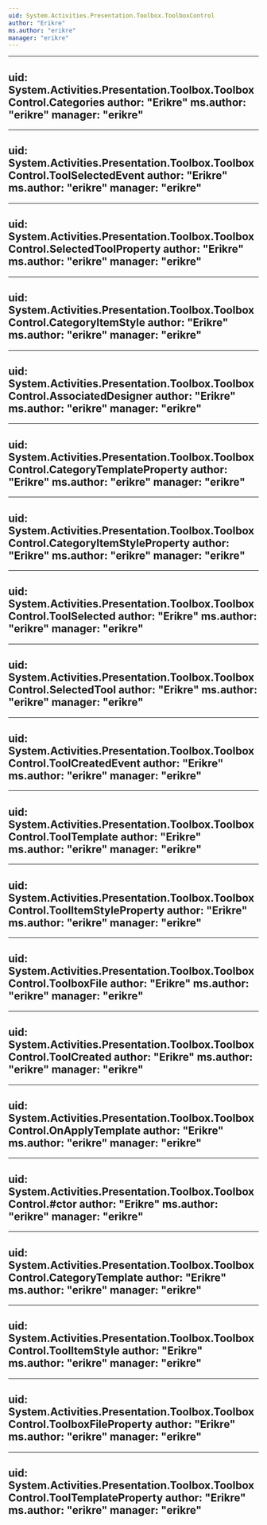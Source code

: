 ```yaml
---
uid: System.Activities.Presentation.Toolbox.ToolboxControl
author: "Erikre"
ms.author: "erikre"
manager: "erikre"
---
```


---
uid: System.Activities.Presentation.Toolbox.ToolboxControl.Categories
author: "Erikre"
ms.author: "erikre"
manager: "erikre"
---

---
uid: System.Activities.Presentation.Toolbox.ToolboxControl.ToolSelectedEvent
author: "Erikre"
ms.author: "erikre"
manager: "erikre"
---

---
uid: System.Activities.Presentation.Toolbox.ToolboxControl.SelectedToolProperty
author: "Erikre"
ms.author: "erikre"
manager: "erikre"
---

---
uid: System.Activities.Presentation.Toolbox.ToolboxControl.CategoryItemStyle
author: "Erikre"
ms.author: "erikre"
manager: "erikre"
---

---
uid: System.Activities.Presentation.Toolbox.ToolboxControl.AssociatedDesigner
author: "Erikre"
ms.author: "erikre"
manager: "erikre"
---

---
uid: System.Activities.Presentation.Toolbox.ToolboxControl.CategoryTemplateProperty
author: "Erikre"
ms.author: "erikre"
manager: "erikre"
---

---
uid: System.Activities.Presentation.Toolbox.ToolboxControl.CategoryItemStyleProperty
author: "Erikre"
ms.author: "erikre"
manager: "erikre"
---

---
uid: System.Activities.Presentation.Toolbox.ToolboxControl.ToolSelected
author: "Erikre"
ms.author: "erikre"
manager: "erikre"
---

---
uid: System.Activities.Presentation.Toolbox.ToolboxControl.SelectedTool
author: "Erikre"
ms.author: "erikre"
manager: "erikre"
---

---
uid: System.Activities.Presentation.Toolbox.ToolboxControl.ToolCreatedEvent
author: "Erikre"
ms.author: "erikre"
manager: "erikre"
---

---
uid: System.Activities.Presentation.Toolbox.ToolboxControl.ToolTemplate
author: "Erikre"
ms.author: "erikre"
manager: "erikre"
---

---
uid: System.Activities.Presentation.Toolbox.ToolboxControl.ToolItemStyleProperty
author: "Erikre"
ms.author: "erikre"
manager: "erikre"
---

---
uid: System.Activities.Presentation.Toolbox.ToolboxControl.ToolboxFile
author: "Erikre"
ms.author: "erikre"
manager: "erikre"
---

---
uid: System.Activities.Presentation.Toolbox.ToolboxControl.ToolCreated
author: "Erikre"
ms.author: "erikre"
manager: "erikre"
---

---
uid: System.Activities.Presentation.Toolbox.ToolboxControl.OnApplyTemplate
author: "Erikre"
ms.author: "erikre"
manager: "erikre"
---

---
uid: System.Activities.Presentation.Toolbox.ToolboxControl.#ctor
author: "Erikre"
ms.author: "erikre"
manager: "erikre"
---

---
uid: System.Activities.Presentation.Toolbox.ToolboxControl.CategoryTemplate
author: "Erikre"
ms.author: "erikre"
manager: "erikre"
---

---
uid: System.Activities.Presentation.Toolbox.ToolboxControl.ToolItemStyle
author: "Erikre"
ms.author: "erikre"
manager: "erikre"
---

---
uid: System.Activities.Presentation.Toolbox.ToolboxControl.ToolboxFileProperty
author: "Erikre"
ms.author: "erikre"
manager: "erikre"
---

---
uid: System.Activities.Presentation.Toolbox.ToolboxControl.ToolTemplateProperty
author: "Erikre"
ms.author: "erikre"
manager: "erikre"
---
